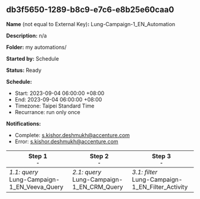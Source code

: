 ## db3f5650-1289-b8c9-e7c6-e8b25e60caa0

**Name** (not equal to External Key)**:** Lung-Campaign-1_EN_Automation

**Description:** n/a

**Folder:** my automations/

**Started by:** Schedule

**Status:** Ready

**Schedule:**

* Start: 2023-09-04 06:00:00 +08:00
* End: 2023-09-04 06:00:00 +08:00
* Timezone: Taipei Standard Time
* Recurrance: run only once

**Notifications:**

* Complete: s.kishor.deshmukh@accenture.com
* Error: s.kishor.deshmukh@accenture.com

| Step 1<br>_<small>-</small>_ | Step 2<br>_<small>-</small>_ | Step 3<br>_<small>-</small>_ |
| --- | --- | --- |
| _1.1: query_<br>Lung-Campaign-1_EN_Veeva_Query | _2.1: query_<br>Lung-Campaign-1_EN_CRM_Query | _3.1: filter_<br>Lung-Campaign-1_EN_Filter_Activity |
